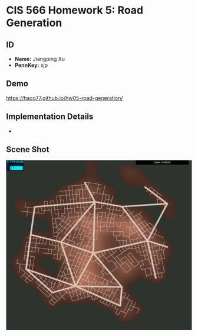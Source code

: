 # CIS 566 Homework 5: Road Generation

## ID
 - __Name:__ Jiangping Xu
 - __PennKey:__ xjp

Demo
---------
https://haco77.github.io/hw05-road-generation/

Implementation Details
----------
- 

Scene Shot
---------
![](shot.png)
